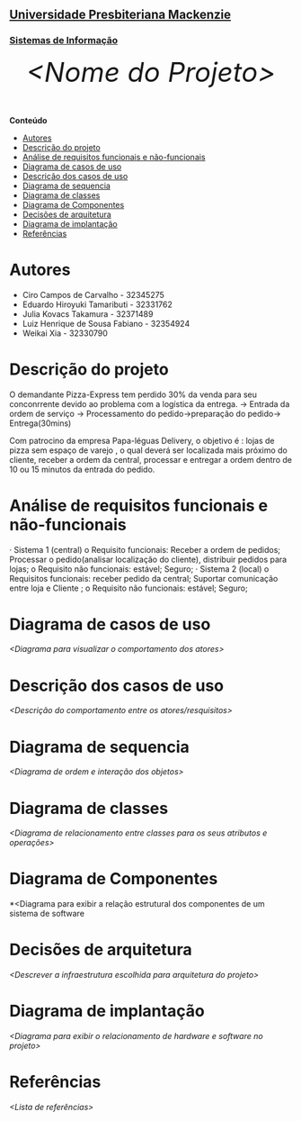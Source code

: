<h2><a href= "https://www.mackenzie.br">Universidade Presbiteriana Mackenzie</a></h2>
<h3><a href= "https://www.mackenzie.br/graduacao/sao-paulo-higienopolis/sistemas-de-informacao">Sistemas de Informação</a></h3>


<font size="+12"><center>
*&lt;Nome do Projeto&gt;*
</center></font>

**Conteúdo**

- [Autores](#autores)
- [Descrição do projeto](#descrição-do-projeto)
- [Análise de requisitos funcionais e não-funcionais](#análise-de-requisitos-funcionais-e-não-funcionais)
- [Diagrama de casos de uso](#diagrama-de-casos-de-uso)
- [Descrição dos casos de uso](#descrição-dos-casos-de-uso)
- [Diagrama de sequencia](#diagrama-de-sequencia)
- [Diagrama de classes](#diagrama-de-classes)
- [Diagrama de Componentes](#diagrama-de-componentes)
- [Decisões de arquitetura](#decisões-de-arquitetura)
- [Diagrama de implantação](#diagrama-de-implantação)
- [Referências](#referências)


# Autores

* Ciro Campos de Carvalho - 32345275
* Eduardo Hiroyuki Tamaributi - 32331762
* Julia Kovacs Takamura - 32371489
* Luiz Henrique de Sousa Fabiano - 32354924
* Weikai Xia - 32330790


# Descrição do projeto

O demandante Pizza-Express tem perdido 30% da venda para seu conconrrente devido ao problema com a logística da entrega.
-> Entrada da ordem de serviço -> Processamento do pedido->preparação do pedido-> Entrega(30mins)

Com patrocino da empresa Papa-léguas Delivery, o objetivo é : lojas de pizza sem espaço de varejo , o qual deverá ser localizada mais próximo do cliente, receber a ordem da central, processar e entregar a ordem dentro de 10 ou 15 minutos da entrada do pedido.


# Análise de requisitos funcionais e não-funcionais

·       Sistema 1 (central)
o   Requisito funcionais: Receber a ordem de pedidos; Processar o pedido(analisar localização do cliente), distribuir pedidos para lojas;
o   Requisito não funcionais: estável; Seguro;
·       Sistema 2 (local)
o   Requisitos funcionais: receber pedido da central; Suportar comunicação entre loja e Cliente ;
o   Requisito não funcionais: estável; Seguro;

# Diagrama de casos de uso

*&lt;Diagrama para visualizar o comportamento dos atores&gt;*

# Descrição dos casos de uso

*&lt;Descrição do comportamento entre os atores/resquisitos&gt;*

# Diagrama de sequencia

*&lt;Diagrama de ordem e interação dos objetos&gt;*

# Diagrama de classes

*&lt;Diagrama de relacionamento entre classes para os seus atributos e operações&gt;*

# Diagrama de Componentes

*&lt;Diagrama para exibir a relação estrutural dos componentes de um sistema de software

# Decisões de arquitetura

*&lt;Descrever a infraestrutura escolhida para arquitetura do projeto&gt;*

# Diagrama de implantação

*&lt;Diagrama para exibir o relacionamento de hardware e software no projeto&gt;*

# Referências

*&lt;Lista de referências&gt;*
